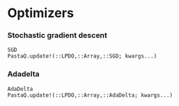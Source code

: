 # Optimizers 

### Stochastic gradient descent
```@docs
SGD
PastaQ.update!(::LPDO,::Array,::SGD; kwargs...)
```
### Adadelta 
```@docs
AdaDelta
PastaQ.update!(::LPDO,::Array,::AdaDelta; kwargs...)
```
